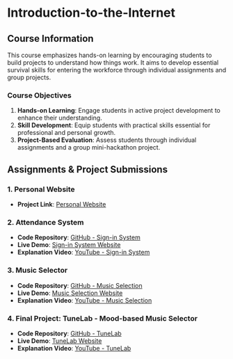 # Introduction-to-the-Internet

## Course Information  
This course emphasizes hands-on learning by encouraging students to build projects to understand how things work. It aims to develop essential survival skills for entering the workforce through individual assignments and group projects.

### Course Objectives  
1. **Hands-on Learning**: Engage students in active project development to enhance their understanding.  
2. **Skill Development**: Equip students with practical skills essential for professional and personal growth.  
3. **Project-Based Evaluation**: Assess students through individual assignments and a group mini-hackathon project.  

## Assignments & Project Submissions  

### **1. Personal Website**  
- **Project Link**: [Personal Website](https://kylehung.vercel.app/)  

### **2. Attendance System**  
- **Code Repository**: [GitHub - Sign-in System](https://github.com/KyleHung7/sign-in-system)  
- **Live Demo**: [Sign-in System Website](https://sign-in-system-project.vercel.app/)  
- **Explanation Video**: [YouTube - Sign-in System](https://youtu.be/5GGz8jUZU98)  

### **3. Music Selector**  
- **Code Repository**: [GitHub - Music Selection](https://github.com/KyleHung7/music-selection)  
- **Live Demo**: [Music Selection Website](https://music-selection.vercel.app/)  
- **Explanation Video**: [YouTube - Music Selection](https://youtu.be/37n22h_Hks4)  

### **4. Final Project: TuneLab - Mood-based Music Selector**  
- **Code Repository**: [GitHub - TuneLab](https://github.com/KyleHung7/tunelab)  
- **Live Demo**: [TuneLab Website](https://tunelab.vercel.app/)  
- **Explanation Video**: [YouTube - TuneLab](https://www.youtube.com/watch?v=_P_dGulO0_c)  
